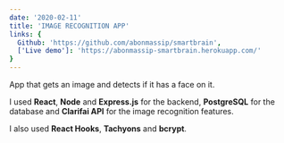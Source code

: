 ```yaml
---
date: '2020-02-11'
title: 'IMAGE RECOGNITION APP'
links: {
  Github: 'https://github.com/abonmassip/smartbrain',
  ['Live demo']: 'https://abonmassip-smartbrain.herokuapp.com/'
}
---
```


App that gets an image and detects if it has a face on it.

I used **React**, **Node** and **Express.js** for the backend, **PostgreSQL** for the database and **Clarifai API** for the image recognition features.

I also used **React Hooks**, **Tachyons** and **bcrypt**.